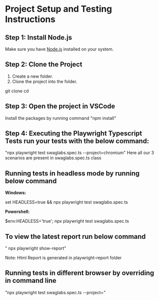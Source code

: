 # Project Setup and Testing Instructions

## Step 1: Install Node.js

Make sure you have [Node.js](https://nodejs.org/) installed on your system.

## Step 2: Clone the Project

1. Create a new folder.
2. Clone the project into the folder.

git clone <repository-url>
cd <project-folder>


## Step 3: Open the project in VSCode 
Install the packages by running command "npm install"

## Step 4: Executing the Playwright Typescript Tests run your tests with the below command:
"npx playwright test swaglabs.spec.ts --project=chromium" 
Here all our 3 scenarios are present in swaglabs.spec.ts class


## Running tests in headless mode by running below command 
**Windows:**  

set HEADLESS=true && npx playwright test swaglabs.spec.ts  

**Powershell:**  

$env:HEADLESS='true'; npx playwright test swaglabs.spec.ts  

## To view the latest report run below command
"  npx playwright show-report"

Note: Html Report is generated in playwright-report folder 


## Running tests in different browser by overriding in command line   

"npx playwright test swaglabs.spec.ts --project=<browsername>" 


